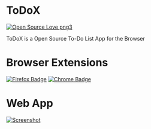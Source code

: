 # ToDoX
[![Open Source Love png3](https://badges.frapsoft.com/os/v3/open-source.png?v=103)](https://github.com/realYellowDev/todox/)

ToDoX is a Open Source To-Do List App for the Browser

# Browser Extensions
[![Firefox Badge](https://realyellowdev.github.io/todox/AMO-button_1.png)](https://addons.mozilla.org/de/firefox/addon/todox/)
[![Chrome Badge](https://realyellowdev.github.io/todox/ChromeWebStore_Badge.png)](#)

# Web App

[![Screenshot](https://realyellowdev.github.io/todox/screenshot.png)](#)
